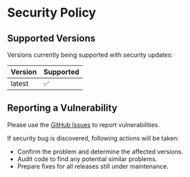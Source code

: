 # Security Policy

## Supported Versions

Versions currently being supported with security updates:

| Version | Supported          |
| ------- | ------------------ |
| latest  | :white_check_mark: |

## Reporting a Vulnerability

Please use the [GitHub Issues](https://github.com/bitfunk/gradle-plugins/issues) to report vulnerabilities.

If security bug is discovered, following actions will be taken:

- Confirm the problem and determine the affected versions.
- Audit code to find any potential similar problems.
- Prepare fixes for all releases still under maintenance.
